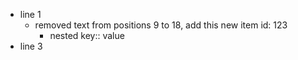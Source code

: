 - line 1
  - removed text from positions 9 to 18, add this new item
    id: 123
    - nested
      key:: value
- line 3
